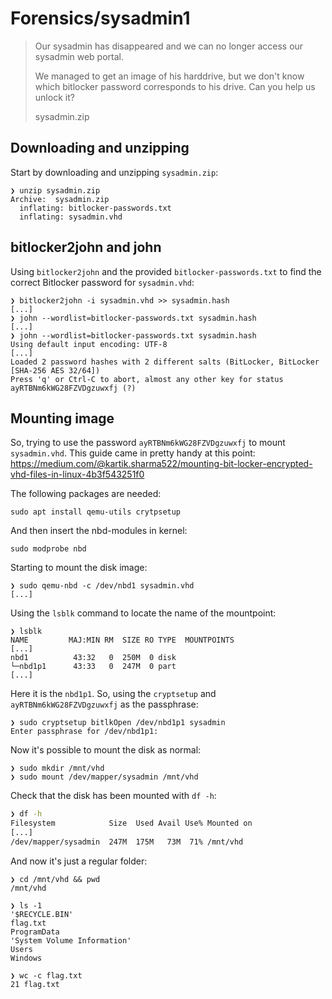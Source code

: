 # Forensics/sysadmin1

> Our sysadmin has disappeared and we can no longer access our sysadmin web portal.
>
> We managed to get an image of his harddrive, but we don't know which bitlocker password corresponds to his drive. Can you help us unlock it?
>
> sysadmin.zip

## Downloading and unzipping
Start by downloading and unzipping `sysadmin.zip`:
```
❯ unzip sysadmin.zip
Archive:  sysadmin.zip
  inflating: bitlocker-passwords.txt
  inflating: sysadmin.vhd
```

## bitlocker2john and john
Using `bitlocker2john` and the provided `bitlocker-passwords.txt` to find the correct Bitlocker password for `sysadmin.vhd`:
```
❯ bitlocker2john -i sysadmin.vhd >> sysadmin.hash
[...]
❯ john --wordlist=bitlocker-passwords.txt sysadmin.hash
[...]
❯ john --wordlist=bitlocker-passwords.txt sysadmin.hash
Using default input encoding: UTF-8
[...]
Loaded 2 password hashes with 2 different salts (BitLocker, BitLocker [SHA-256 AES 32/64])
Press 'q' or Ctrl-C to abort, almost any other key for status
ayRTBNm6kWG28FZVDgzuwxfj (?)
```

## Mounting image
So, trying to use the password `ayRTBNm6kWG28FZVDgzuwxfj` to mount `sysadmin.vhd`. This guide came in pretty handy at this point:
https://medium.com/@kartik.sharma522/mounting-bit-locker-encrypted-vhd-files-in-linux-4b3f543251f0

The following packages are needed:
```
sudo apt install qemu-utils crytpsetup
```

And then insert the nbd-modules in kernel:
```
sudo modprobe nbd
```

Starting to mount the disk image:
```
❯ sudo qemu-nbd -c /dev/nbd1 sysadmin.vhd
[...]
```

Using the `lsblk` command to locate the name of the mountpoint:

```
❯ lsblk
NAME         MAJ:MIN RM  SIZE RO TYPE  MOUNTPOINTS
[...]
nbd1          43:32   0  250M  0 disk
└─nbd1p1      43:33   0  247M  0 part
[...]
```

Here it is the `nbd1p1`. So, using the `cryptsetup` and `ayRTBNm6kWG28FZVDgzuwxfj` as the passphrase:
```
❯ sudo cryptsetup bitlkOpen /dev/nbd1p1 sysadmin
Enter passphrase for /dev/nbd1p1:
```

Now it's possible to mount the disk as normal:
```
❯ sudo mkdir /mnt/vhd
❯ sudo mount /dev/mapper/sysadmin /mnt/vhd
```

Check that the disk has been mounted with `df -h`:
```bash
❯ df -h
Filesystem            Size  Used Avail Use% Mounted on
[...]
/dev/mapper/sysadmin  247M  175M   73M  71% /mnt/vhd
```

And now it's just a regular folder:
```
❯ cd /mnt/vhd && pwd
/mnt/vhd

❯ ls -1
'$RECYCLE.BIN'
flag.txt
ProgramData
'System Volume Information'
Users
Windows

❯ wc -c flag.txt
21 flag.txt
```
